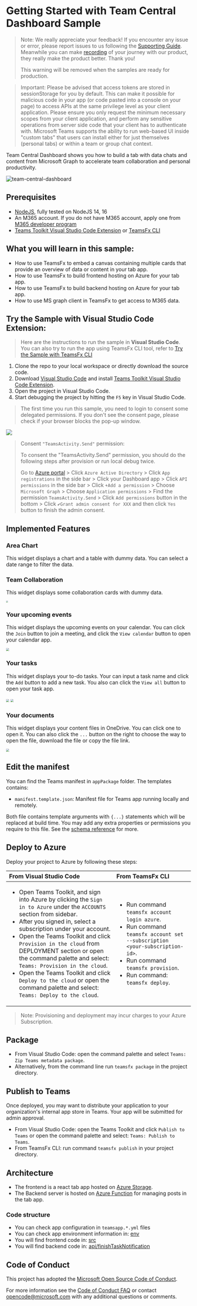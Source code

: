 # Getting Started with Team Central Dashboard Sample

> Note: We really appreciate your feedback! If you encounter any issue or error, please report issues to us following the [Supporting Guide](./../SUPPORT.md). Meanwhile you can make [recording](https://aka.ms/teamsfx-record) of your journey with our product, they really make the product better. Thank you!
>
> This warning will be removed when the samples are ready for production.

> Important: Please be advised that access tokens are stored in sessionStorage for you by default. This can make it possible for malicious code in your app (or code pasted into a console on your page) to access APIs at the same privilege level as your client application. Please ensure you only request the minimum necessary scopes from your client application, and perform any sensitive operations from server side code that your client has to authenticate with.
Microsoft Teams supports the ability to run web-based UI inside "custom tabs" that users can install either for just themselves (personal tabs) or within a team or group chat context.

Team Central Dashboard shows you how to build a tab with data chats and content from Microsoft Graph to accelerate team collaboration and personal productivity.

![team-central-dashboard](images/team-central-dashboard.gif)

## Prerequisites

- [NodeJS](https://nodejs.org/en/), fully tested on NodeJS 14, 16
- An M365 account. If you do not have M365 account, apply one from [M365 developer program](https://developer.microsoft.com/en-us/microsoft-365/dev-program)
- [Teams Toolkit Visual Studio Code Extension](https://aka.ms/teams-toolkit) or [TeamsFx CLI](https://aka.ms/teamsfx-cli)

## What you will learn in this sample:

- How to use TeamsFx to embed a canvas containing multiple cards that provide an overview of data or content in your tab app.
- How to use TeamsFx to build frontend hosting on Azure for your tab app.
- How to use TeamsFx to build backend hosting on Azure for your tab app.
- How to use MS graph client in TeamsFx to get access to M365 data.

## Try the Sample with Visual Studio Code Extension:
> Here are the instructions to run the sample in **Visual Studio Code**. You can also try to run the app using TeamsFx CLI tool, refer to [Try the Sample with TeamsFx CLI](cli.md)
1. Clone the repo to your local workspace or directly download the source code.
2. Download [Visual Studio Code](https://code.visualstudio.com) and install [Teams Toolkit Visual Studio Code Extension](https://aka.ms/teams-toolkit).
3. Open the project in Visual Studio Code.
4. Start debugging the project by hitting the `F5` key in Visual Studio Code.

> The first time you run this sample, you need to login to consent some delegated permissions. If you don't see the consent page, please check if your browser blocks the pop-up window.
<img src="public\popup-block.png">

> Consent `"TeamsActivity.Send"` permission: 
>
> To consent the "TeamsActivity.Send" permission, you should do the following steps after provision or run local debug twice.
> 
> Go to [Azure portal](https://portal.azure.com/) > Click `Azure Active Directory` > Click `App registrations` in the side bar > Click your Dashboard app > Click `API permissions` in the side bar > Click `+Add a permission` > Choose `Microsoft Graph` > Choose `Application permissions` > Find the permission `TeamsActivity.Send` > Click `Add permissions` button in the bottom > Click `✔Grant admin consent for XXX` and then click `Yes` button to finish the admin consent.

## Implemented Features  

### Area Chart
This widget displays a chart and a table with dummy data. You can select a date range to filter the data. 

### Team Collaboration
This widget displays some collaboration cards with dummy data.

<img src="public\collaborations.png" style="zoom: 30%">

### Your upcoming events

This widget displays the upcoming events on your calendar. You can click the `Join` button to join a meeting, and click the `View calendar` button to open your calendar app.

<img src="public\join-meeting.png" style="zoom: 50%">


### Your tasks

This widget displays your to-do tasks. Your can input a task name and click the `Add` button to add a new task. You also can click the `View all` button to open your task app.

<img src="public\add-task.png" style="zoom: 50%">

<img src="public\task-notification.png" style="zoom: 50%">

### Your documents
This widget displays your content files in OneDrive. You can click one to open it. You can also click the `...` button on the right to choose the way to open the file, download the file or copy the file link.

<img src="public\document.png" style="zoom: 50%">

## Edit the manifest

You can find the Teams manifest in `appPackage` folder. The templates contains:
* `manifest.template.json`: Manifest file for Teams app running locally and remotely.

Both file contains template arguments with `{...}` statements which will be replaced at build time. You may add any extra properties or permissions you require to this file. See the [schema reference](https://docs.microsoft.com/en-us/microsoftteams/platform/resources/schema/manifest-schema) for more.

## Deploy to Azure

Deploy your project to Azure by following these steps:

| From Visual Studio Code                                                                                                                                                                                                                                                                                                                                                                                                                                                                                                 | From TeamsFx CLI                                                                                                                                                                                                                    |
|:------------------------------------------------------------------------------------------------------------------------------------------------------------------------------------------------------------------------------------------------------------------------------------------------------------------------------------------------------------------------------------------------------------------------------------------------------------------------------------------------------------------------|:------------------------------------------------------------------------------------------------------------------------------------------------------------------------------------------------------------------------------------|
| <ul><li>Open Teams Toolkit, and sign into Azure by clicking the `Sign in to Azure` under the `ACCOUNTS` section from sidebar.</li> <li>After you signed in, select a subscription under your account.</li><li>Open the Teams Toolkit and click `Provision in the cloud` from DEPLOYMENT section or open the command palette and select: `Teams: Provision in the cloud`.</li><li>Open the Teams Toolkit and click `Deploy to the cloud` or open the command palette and select: `Teams: Deploy to the cloud`.</li></ul> | <ul> <li>Run command `teamsfx account login azure`.</li> <li>Run command `teamsfx account set --subscription <your-subscription-id>`.</li> <li> Run command `teamsfx provision`.</li> <li>Run command: `teamsfx deploy`. </li></ul> |

> Note: Provisioning and deployment may incur charges to your Azure Subscription.

## Package

- From Visual Studio Code: open the command palette and select `Teams: Zip Teams metadata package`.
- Alternatively, from the command line run `teamsfx package` in the project directory.

## Publish to Teams

Once deployed, you may want to distribute your application to your organization's internal app store in Teams. Your app will be submitted for admin approval.

- From Visual Studio Code: open the Teams Toolkit and click `Publish to Teams` or open the command palette and select: `Teams: Publish to Teams`.
- From TeamsFx CLI: run command `teamsfx publish` in your project directory.

## Architecture

- The frontend is a react tab app hosted on [Azure Storage](https://docs.microsoft.com/en-us/azure/storage/).
- The Backend server is hosted on [Azure Function](https://docs.microsoft.com/en-us/azure/azure-functions/) for managing posts in the tab app.

### Code structure

- You can check app configuration in `teamsapp.*.yml` files
- You can check app environment information in: [env](env)
- You will find frontend code in: [src](src)
- You will find backend code in: [api/finishTaskNotification](api/finishTaskNotification)

## Code of Conduct

This project has adopted the [Microsoft Open Source Code of Conduct](https://opensource.microsoft.com/codeofconduct/).

For more information see the [Code of Conduct FAQ](https://opensource.microsoft.com/codeofconduct/faq/) or
contact [opencode@microsoft.com](mailto:opencode@microsoft.com) with any additional questions or comments.

